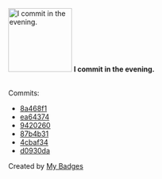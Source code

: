 <img src="https://my-badges.github.io/my-badges/evening-commits.png" alt="I commit in the evening." title="I commit in the evening." width="128">
<strong>I commit in the evening.</strong>
<br><br>

Commits:

- <a href="https://github.com/yeskunall/dotfiles/commit/8a468f1a18152bd8f8c60c99c98ce8e721298f3c">8a468f1</a>
- <a href="https://github.com/yeskunall/dotfiles/commit/ea64374b4ee36efbef8e89922fabf376569ac819">ea64374</a>
- <a href="https://github.com/yeskunall/dotfiles/commit/94202605625d289bc4f49bc875578317af3c97ef">9420260</a>
- <a href="https://github.com/yeskunall/dotfiles/commit/87b4b3174ad150f5ded6756319ffdaa2502dc750">87b4b31</a>
- <a href="https://github.com/yeskunall/dotfiles/commit/4cbaf348b2bf50e9b31f899704548a2ea6bf59f9">4cbaf34</a>
- <a href="https://github.com/yeskunall/dotfiles/commit/d0930da441d1dfaa479487dbc7e5173581380120">d0930da</a>


Created by <a href="https://github.com/my-badges/my-badges">My Badges</a>